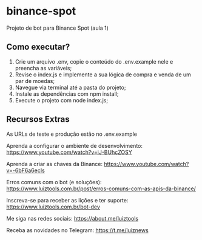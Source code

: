 # binance-spot

Projeto de bot para Binance Spot (aula 1)

## Como executar?

1. Crie um arquivo .env, copie o conteúdo do .env.example nele e preencha 
as variáveis;
2. Revise o index.js e implemente a sua lógica de compra e venda de um par 
de moedas;
3. Navegue via terminal até a pasta do projeto;
4. Instale as dependências com npm install;
5. Execute o projeto com node index.js;

## Recursos Extras

As URLs de teste e produção estão no .env.example

Aprenda a configurar o ambiente de desenvolvimento: 
https://www.youtube.com/watch?v=iJ-BUhcZOSY

Aprenda a criar as chaves da Binance: 
https://www.youtube.com/watch?v=-6bF6a6ecIs

Erros comuns com o bot (e soluções): 
https://www.luiztools.com.br/post/erros-comuns-com-as-apis-da-binance/

Inscreva-se para receber as lições e ter suporte: 
https://www.luiztools.com.br/bot-dev

Me siga nas redes sociais: https://about.me/luiztools

Receba as novidades no Telegram: https://t.me/luiznews
